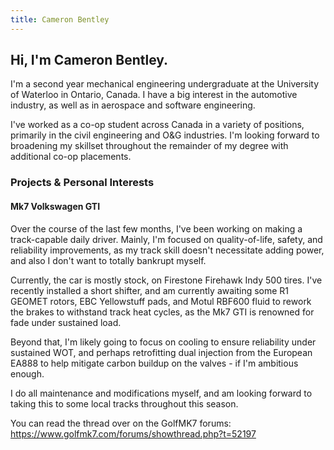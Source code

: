 ```yaml
---
title: Cameron Bentley
---
```


## Hi, I'm Cameron Bentley.

I'm a second year mechanical engineering undergraduate at the University of Waterloo in Ontario, Canada. I have a big interest in the automotive industry, as well as in aerospace and software engineering. 

I've worked as a co-op student across Canada in a variety of positions, primarily in the civil engineering and O&G industries. I'm looking forward to broadening my skillset throughout the remainder of my degree with additional co-op placements.

### Projects & Personal Interests
#### Mk7 Volkswagen GTI

Over the course of the last few months, I've been working on making a track-capable daily driver. 
Mainly, I'm focused on quality-of-life, safety, and reliability improvements, as my track skill doesn't necessitate adding power, and also I don't want to totally bankrupt myself.

Currently, the car is mostly stock, on Firestone Firehawk Indy 500 tires. I've recently installed a short shifter, and am currently awaiting some R1 GEOMET rotors, EBC Yellowstuff pads, and Motul RBF600 fluid to rework the brakes to withstand track heat cycles, as the Mk7 GTI is renowned for fade under sustained load.

Beyond that, I'm likely going to focus on cooling to ensure reliability under sustained WOT, and perhaps retrofitting dual injection from the European EA888 to help mitigate carbon buildup on the valves - if I'm ambitious enough.

I do all maintenance and modifications myself, and am looking forward to taking this to some local tracks throughout this season. 

You can read the thread over on the GolfMK7 forums: https://www.golfmk7.com/forums/showthread.php?t=52197
